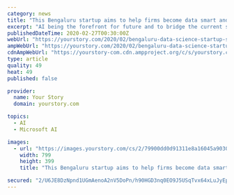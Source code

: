 ```yaml
---
category: news
title: "This Bengaluru startup aims to help firms become data smart and intelligent using AI and ML"
excerpt: "AI being the forefront for future and to bridge the current skill gaps in data science ... We also have a hybrid multi-cloud, which works on AWS, GCP, AZURE, or even on premises giving the flexibility to organisation to choose the right storage / cloud systems intern saving cost at a great extent.” SynctacticAI’s pricing model is governed ..."
publishedDateTime: 2020-02-27T00:30:00Z
webUrl: "https://yourstory.com/2020/02/bengaluru-data-science-startup-synctactic-ai-ml"
ampWebUrl: "https://yourstory.com/2020/02/bengaluru-data-science-startup-synctactic-ai-ml/amp"
cdnAmpWebUrl: "https://yourstory-com.cdn.ampproject.org/c/s/yourstory.com/2020/02/bengaluru-data-science-startup-synctactic-ai-ml/amp"
type: article
quality: 49
heat: 49
published: false

provider:
  name: Your Story
  domain: yourstory.com

topics:
  - AI
  - Microsoft AI

images:
  - url: "https://images.yourstory.com/cs/2/79900dd0d91311e8a16045a90309d734/Synctactic-1582629739728.png?fm=png&auto=format"
    width: 799
    height: 399
    title: "This Bengaluru startup aims to help firms become data smart and intelligent using AI and ML"

secured: "2/U6JE8DzNpnd1UGmAenoA2nV5DoPn/h90HGD3nq0EO9J5USqTvx64xLuJyEpScqmQygjw9a+32SdBkCsOXcbXCY1xIqEJ7TbQHVG9mv9ZGuSZjtHHEx56fL44pWkfL84tiJs9+jYcvT/+PPNBkRtDQCNtohkg/QNCEpacBsWBNdNKXyJP8u0ZvVEBVAvVJ7s1xnq0GW25PbBybpUToqMaNOkicCZmWa60RaIUoQdrXZnLHcl5eQbcRegPMaNdnqYI/s0cHGfV9G/cxVKLH80F5VWeUWNkkfgN3IwDEJHOyg75R/gwAHAhu62saKsbed;R3XoejGgyQRGVDEM7r8ixw=="
---
```


